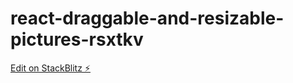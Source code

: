# react-draggable-and-resizable-pictures-rsxtkv

[Edit on StackBlitz ⚡️](https://stackblitz.com/edit/react-draggable-and-resizable-pictures-rsxtkv)